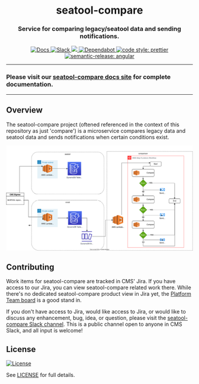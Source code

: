 <h1 align="center" style="border-bottom: none;">seatool-compare</h1>
<h3 align="center">Service for comparing legacy/seatool data and sending notifications.</h3>
<p align="center">
  <a href="https://cmsgov.github.io/seatool-compare/">
    <img alt="Docs" src="https://img.shields.io/badge/Docs-Pages-blue.svg">
  </a>
  <a href="https://cmsgov.slack.com/archives/C045M44HA0Y">
    <img alt="Slack" src="https://img.shields.io/badge/Slack-seatool--compare-purple.svg">
  </a>
  <a href="https://codeclimate.com/github/CMSgov/seatool-compare/maintainability">
    <img src="https://api.codeclimate.com/v1/badges/80cdaddc034a103a8c3d/maintainability" />
  </a>
  <a href="https://dependabot.com/">
    <img alt="Dependabot" src="https://badgen.net/badge/Dependabot/enabled/green?icon=dependabot">
  </a>
  <a href="https://github.com/prettier/prettier">
    <img alt="code style: prettier" src="https://img.shields.io/badge/code_style-prettier-ff69b4.svg?style=flat-square">
  </a>
  <a href="https://github.com/semantic-release/semantic-release">
    <img alt="semantic-release: angular" src="https://img.shields.io/badge/semantic--release-angular-e10079?logo=semantic-release">
  </a>
</p>

---

### Please visit our [seatool-compare docs site](https://cmsgov.github.io/seatool-compare/) for complete documentation.

---

## Overview

The seatool-compare project (oftened referenced in the context of this repository as just 'compare') is a microservice compares legacy data and seatool data and sends notifications when certain conditions exist.

![Architecture Diagram](docs/assets/architecture.svg)

## Contributing

Work items for seatool-compare are tracked in CMS' Jira. If you have access to our Jira, you can view seatool-compare related work there. While there's no dedicated seatool-compare product view in Jira yet, the [Platform Team board](https://qmacbis.atlassian.net/jira/software/c/projects/OY2/boards/216/backlog?selectedIssue=OY2-17657&epics=visible&issueLimit=100) is a good stand in.

If you don't have access to Jira, would like access to Jira, or would like to discuss any enhancement, bug, idea, or question, please visit the [seatool-compare Slack channel](https://cmsgov.slack.com/archives/C045M44HA0Y). This is a public channel open to anyone in CMS Slack, and all input is welcome!

## License

[![License](https://img.shields.io/badge/License-CC0--1.0--Universal-blue.svg)](https://creativecommons.org/publicdomain/zero/1.0/legalcode)

See [LICENSE](LICENSE) for full details.
